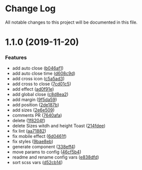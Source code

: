 # Change Log

All notable changes to this project will be documented in this file.

<a name="1.1.0"></a>
# 1.1.0 (2019-11-20)


### Features

* add auto close ([b046af1](https://github.com/SUI-Components/sui-components/commit/b046af1))
* add auto close time ([d608c9d](https://github.com/SUI-Components/sui-components/commit/d608c9d))
* add cross icon ([c5a5ad3](https://github.com/SUI-Components/sui-components/commit/c5a5ad3))
* add cross to close ([7cd01c5](https://github.com/SUI-Components/sui-components/commit/7cd01c5))
* add effect ([ad0f91e](https://github.com/SUI-Components/sui-components/commit/ad0f91e))
* add global close ([c8d8ea2](https://github.com/SUI-Components/sui-components/commit/c8d8ea2))
* add margin ([9f5da59](https://github.com/SUI-Components/sui-components/commit/9f5da59))
* add position ([2de187b](https://github.com/SUI-Components/sui-components/commit/2de187b))
* add sizes ([2e6e509](https://github.com/SUI-Components/sui-components/commit/2e6e509))
* comments PR ([7640afa](https://github.com/SUI-Components/sui-components/commit/7640afa))
* delete ([1f8204f](https://github.com/SUI-Components/sui-components/commit/1f8204f))
* delete Sizes witdh and height Toast ([214fdee](https://github.com/SUI-Components/sui-components/commit/214fdee))
* fix lint ([aa71882](https://github.com/SUI-Components/sui-components/commit/aa71882))
* fix mobile effect ([6d0461f](https://github.com/SUI-Components/sui-components/commit/6d0461f))
* fix styles ([9bae8eb](https://github.com/SUI-Components/sui-components/commit/9bae8eb))
* generate component ([338eff4](https://github.com/SUI-Components/sui-components/commit/338eff4))
* move params to config ([46cf5b4](https://github.com/SUI-Components/sui-components/commit/46cf5b4))
* readme and rename config vars ([e838dfd](https://github.com/SUI-Components/sui-components/commit/e838dfd))
* sort scss vars ([d52cb14](https://github.com/SUI-Components/sui-components/commit/d52cb14))



